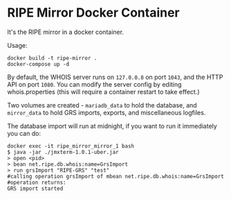 # RIPE Mirror Docker Container

It's the RIPE mirror in a docker container.

Usage:

```
docker build -t ripe-mirror .
docker-compose up -d
```

By default, the WHOIS server runs on `127.0.0.8` on port `1043`, and the HTTP API on port `1080`. You can modify the server config by editing whois.properties (this will require a container restart to take effect.)

Two volumes are created - `mariadb_data` to hold the database, and `mirror_data` to hold GRS imports, exports, and miscellaneous logfiles.

The database import will run at midnight, if you want to run it immediately you can do:
```
docker exec -it ripe_mirror_mirror_1 bash
$ java -jar ./jmxterm-1.0.1-uber.jar
> open <pid>
> bean net.ripe.db.whois:name=GrsImport
> run grsImport "RIPE-GRS" "test"
#calling operation grsImport of mbean net.ripe.db.whois:name=GrsImport
#operation returns:
GRS import started
```